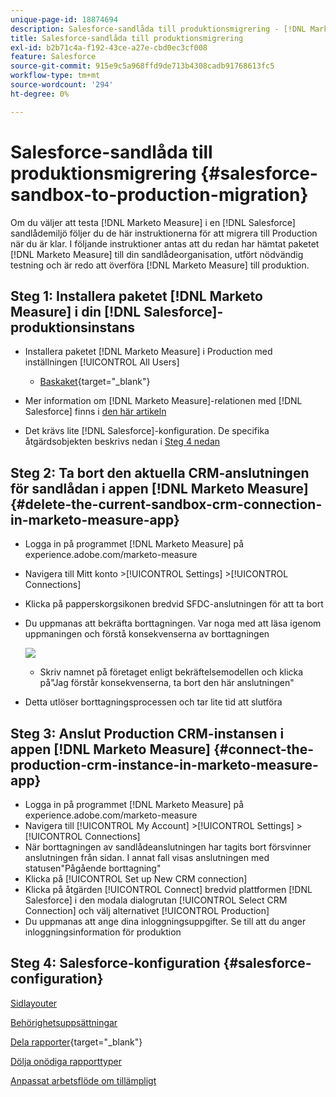 ```yaml
---
unique-page-id: 18874694
description: Salesforce-sandlåda till produktionsmigrering - [!DNL Marketo Measure]
title: Salesforce-sandlåda till produktionsmigrering
exl-id: b2b71c4a-f192-43ce-a27e-cbd0ec3cf008
feature: Salesforce
source-git-commit: 915e9c5a968ffd9de713b4308cadb91768613fc5
workflow-type: tm+mt
source-wordcount: '294'
ht-degree: 0%

---
```


# Salesforce-sandlåda till produktionsmigrering {#salesforce-sandbox-to-production-migration}

Om du väljer att testa [!DNL Marketo Measure] i en [!DNL Salesforce] sandlådemiljö följer du de här instruktionerna för att migrera till Production när du är klar. I följande instruktioner antas att du redan har hämtat paketet [!DNL Marketo Measure] till din sandlådeorganisation, utfört nödvändig testning och är redo att överföra [!DNL Marketo Measure] till produktion.

## Steg 1: Installera paketet [!DNL Marketo Measure] i din [!DNL Salesforce]-produktionsinstans

* Installera paketet [!DNL Marketo Measure] i Production med inställningen [!UICONTROL All Users]

   * [Baskaket](https://appexchange.salesforce.com/appxListingDetail?listingId=a0N3000000B3KLuEAN){target="_blank"}

* Mer information om [!DNL Marketo Measure]-relationen med [!DNL Salesforce] finns i [den här artikeln](/help/configuration-and-setup/marketo-measure-and-salesforce/how-marketo-measure-and-salesforce-interact.md)
* Det krävs lite [!DNL Salesforce]-konfiguration. De specifika åtgärdsobjekten beskrivs nedan i [Steg 4 nedan](#salesforce-configuration)

## Steg 2: Ta bort den aktuella CRM-anslutningen för sandlådan i appen [!DNL Marketo Measure] {#delete-the-current-sandbox-crm-connection-in-marketo-measure-app}

* Logga in på programmet [!DNL Marketo Measure] på experience.adobe.com/marketo-measure
* Navigera till Mitt konto >[!UICONTROL Settings] >[!UICONTROL Connections]
* Klicka på papperskorgsikonen bredvid SFDC-anslutningen för att ta bort
* Du uppmanas att bekräfta borttagningen. Var noga med att läsa igenom uppmaningen och förstå konsekvenserna av borttagningen

  ![](assets/salesforce-sandbox-to-production-migration-1.png)

   * Skriv namnet på företaget enligt bekräftelsemodellen och klicka på&quot;Jag förstår konsekvenserna, ta bort den här anslutningen&quot;
* Detta utlöser borttagningsprocessen och tar lite tid att slutföra

## Steg 3: Anslut Production CRM-instansen i appen [!DNL Marketo Measure] {#connect-the-production-crm-instance-in-marketo-measure-app}

* Logga in på programmet [!DNL Marketo Measure] på experience.adobe.com/marketo-measure
* Navigera till [!UICONTROL My Account] >[!UICONTROL Settings] > [!UICONTROL Connections]
* När borttagningen av sandlådeanslutningen har tagits bort försvinner anslutningen från sidan. I annat fall visas anslutningen med statusen&quot;Pågående borttagning&quot;
* Klicka på [!UICONTROL Set up New CRM connection]
* Klicka på åtgärden [!UICONTROL Connect] bredvid plattformen [!DNL Salesforce] i den modala dialogrutan [!UICONTROL Select CRM Connection] och välj alternativet [!UICONTROL Production]
* Du uppmanas att ange dina inloggningsuppgifter. Se till att du anger inloggningsinformation för produktion

## Steg 4: Salesforce-konfiguration {#salesforce-configuration}

[Sidlayouter](/help/configuration-and-setup/marketo-measure-and-salesforce/page-layout-instructions.md)

[Behörighetsuppsättningar](/help/configuration-and-setup/marketo-measure-and-salesforce/marketo-measure-permission-sets.md)

[Dela rapporter](https://help.salesforce.com/s/articleView?language=en_US&amp;id=analytics_share_folder.htm&amp;type=0){target="_blank"}

[Dölja onödiga rapporttyper](/help/configuration-and-setup/marketo-measure-and-salesforce/hiding-unnecessary-report-types.md)

[Anpassat arbetsflöde om tillämpligt](/help/advanced-marketo-measure-features/custom-revenue-amount/using-a-custom-revenue-amount-field.md)
